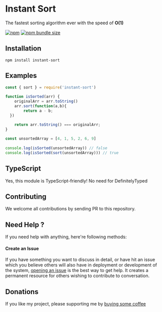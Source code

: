 Instant Sort
============

The fastest sorting algorithm ever with the speed of **O(1)**

[![npm](https://img.shields.io/npm/v/instant-sort.svg)](http://npm.im/instant-sort)
[![npm bundle size](https://img.shields.io/bundlephobia/min/instant-sort)](https://bundlephobia.com/result?p=instant-sort)

Installation
------------

```
npm install instant-sort
```

Examples
--------

```javascript
const { sort } = require('instant-sort')
 
function isSorted(arr) {
	originalArr = arr.toString() 
	arr.sort(function(a,b){
		return a - b; 
  })

	return arr.toString() === originalArr;
}
 
const unsortedArray = [4, 1, 5, 2, 6, 9]
 
console.log(isSorted(unsortedArray)) // false
console.log(isSorted(sort(unsortedArray))) // true
```

TypeScript
----------

Yes, this module is TypeScript-friendly! No need for DefinitelyTyped

Contributing
------------

We welcome all contributions by sending PR to this repository.

Need Help ?
-----------

If you need help with anything, here're following methods:

#### Create an Issue

If you have something you want to discuss in detail, or have hit an issue which you believe others will also have in deployment or development of the system, [opening an issue](https://github.com/rayriffy/instant-sort/issues) is the best way to get help. It creates a permanent resource for others wishing to contribute to conversation.

Donations
---------

If you like my project, please supporting me by [buying some coffee](https://www.buymeacoffee.com/rayriffy)
